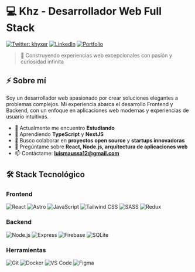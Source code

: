 # 💻 Khz - Desarrollador Web Full Stack

[![Twitter: khyxer](https://img.shields.io/twitter/follow/khyxer?style=social)](https://x.com/Khyxer_)
[![LinkedIn](https://img.shields.io/badge/-LinkedIn-blue?style=flat&logo=linkedin)](https://www.linkedin.com/in/luis-carlos-herrera-maussa-b44a66335/)
[![Portfolio](https://img.shields.io/badge/-Portfolio-black?style=flat&logo=react)](yxer.netlify.app)

> 🚀 Construyendo experiencias web excepcionales con pasión y curiosidad infinita

## ⚡ Sobre mí

Soy un desarrollador web apasionado por crear soluciones elegantes a problemas complejos. Mi experiencia abarca el desarrollo Frontend y Backend, con un enfoque en aplicaciones web modernas y experiencias de usuario intuitivas.

- 🔭 Actualmente me encuentro **Estudiando**
- 🌱 Aprendiendo **TypeScript** y **NextJS**
- 👯 Busco colaborar en **proyectos open source** y **startups innovadoras**
- 💬 Pregúntame sobre **React, Node.js, arquitectura de aplicaciones web**
- 📫 Contáctame: **luismaussa12@gmail.com**

## 🛠️ Stack Tecnológico

### Frontend
![React](https://img.shields.io/badge/-React-61DAFB?style=flat&logo=react&logoColor=black)
![Astro](https://img.shields.io/badge/-Astro-FF5D01?style=flat&logo=astro&logoColor=white)
![JavaScript](https://img.shields.io/badge/-JavaScript-F7DF1E?style=flat&logo=javascript&logoColor=black)
![Tailwind CSS](https://img.shields.io/badge/-Tailwind%20CSS-38B2AC?style=flat&logo=tailwind-css&logoColor=white)
![SASS](https://img.shields.io/badge/-SASS-CC6699?style=flat&logo=sass&logoColor=white)
![Redux](https://img.shields.io/badge/-Vite-blue?style=flat&logo=vite&logoColor=yellow)

### Backend
![Node.js](https://img.shields.io/badge/-Node.js-339933?style=flat&logo=node.js&logoColor=white)
![Express](https://img.shields.io/badge/-Express-000000?style=flat&logo=express&logoColor=white)
![Firebase](https://img.shields.io/badge/-Firebase-FFCA28?style=flat&logo=firebase&logoColor=black)
![SQLite](https://img.shields.io/badge/-SQLite-336791?style=flat&logo=sqlite&logoColor=white)


### Herramientas
![Git](https://img.shields.io/badge/-Git-F05032?style=flat&logo=git&logoColor=white)
![Docker](https://img.shields.io/badge/-Docker-2496ED?style=flat&logo=docker&logoColor=white)
![VS Code](https://img.shields.io/badge/-VS%20Code-007ACC?style=flat&logo=visual-studio-code&logoColor=white)
![Figma](https://img.shields.io/badge/-Figma-F24E1E?style=flat&logo=figma&logoColor=white)
